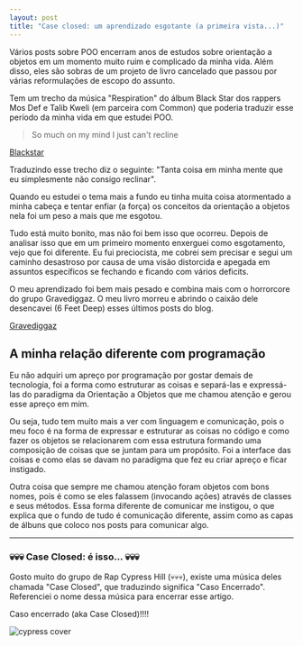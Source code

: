 ```yaml
---
layout: post
title: "Case closed: um aprendizado esgotante (a primeira vista...)"
---
```


Vários posts sobre POO encerram anos de estudos sobre orientação a objetos em um momento muito ruim e complicado da minha vida. Além disso, eles são sobras de um projeto de livro cancelado que passou por várias reformulações de escopo do assunto.

Tem um trecho da música "Respiration" do álbum Black Star dos rappers Mos Def e Talib Kweli (em parceira com Common) que poderia traduzir esse período da minha vida em que estudei POO.

> So much on my mind I just can't recline

[Blackstar](https://i.scdn.co/image/ab67616d0000b273e3f907e70bc502a263ee1bc0)

Traduzindo esse trecho diz o seguinte: "Tanta coisa em minha mente que eu simplesmente não consigo reclinar".

Quando eu estudei o tema mais a fundo eu tinha muita coisa atormentado a minha cabeça e tentar enfiar (a força) os conceitos da orientação a objetos nela foi um peso a mais que me esgotou.

Tudo está muito bonito, mas não foi bem isso que ocorreu. Depois de analisar isso que em um primeiro momento enxerguei como esgotamento, vejo que foi diferente. Eu fui preciocista, me cobrei sem precisar e segui um caminho desastroso por causa de uma visão distorcida e apegada em assuntos específicos se fechando e ficando com vários deficits.

O meu aprendizado foi bem mais pesado e combina mais com o horrorcore do grupo Gravediggaz. O meu livro morreu e abrindo o caixão dele desencavei (6 Feet Deep) esses últimos posts do blog.

[Gravediggaz](https://i.scdn.co/image/ab67616d0000b273b85cf390a0e41f14ddae24cc)

## A minha relação diferente com programação

Eu não adquiri um apreço por programação por gostar demais de tecnologia, foi a forma como estruturar as coisas e separá-las e expressá-las do paradigma da Orientação a Objetos que me chamou atenção e gerou esse apreço em mim. 

Ou seja, tudo tem muito mais a ver com linguagem e comunicação, pois o meu foco é na forma de expressar e estruturar as coisas no código e como fazer os objetos se relacionarem com essa estrutura formando uma composição de coisas que se juntam para um propósito. Foi a interface das coisas e como elas se davam no paradigma que fez eu criar apreço e ficar instigado.

Outra coisa que sempre me chamou atenção foram objetos com bons nomes, pois é como se eles falassem (invocando ações) através de classes e seus métodos. Essa forma diferente de comunicar me instigou, o que explica que o fundo de tudo é comunicação diferente, assim como as capas de álbuns que coloco nos posts para comunicar algo.

***

### 💀💀💀 Case Closed: é isso... 💀💀💀

Gosto muito do grupo de Rap Cypress Hill (💀💀💀), existe uma música deles chamada "Case Closed", que traduzindo significa "Caso Encerrado". Referenciei o nome dessa música para encerrar esse artigo. 

Caso encerrado (aka Case Closed)!!!!

![cypress cover](https://i.scdn.co/image/ab67616d0000b2734e51c518e787896bc8cdb1a5)